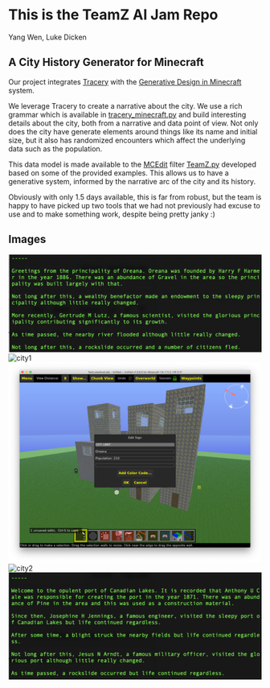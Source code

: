 # This is the TeamZ AI Jam Repo
Yang Wen, Luke Dicken

## A City History Generator for Minecraft

Our project integrates [Tracery](http://tracery.io/) with the [Generative Design in Minecraft](http://gendesignmc.engineering.nyu.edu/) system.

We leverage Tracery to create a narrative about the city. We use a rich grammar which is available in [tracery_minecraft.py](https://github.com/gameaischool2019members/TeamZ/blob/master/tracery_settlement.py) and build interesting details about the city, both from a narrative and data point of view. Not only does the city have generate elements around things like its name and initial size, but it also has randomized encounters which affect the underlying data such as the population.

This data model is made available to the [MCEdit](https://www.mcedit.net/) filter [TeamZ.py](https://github.com/gameaischool2019members/TeamZ/blob/master/stock-filters/TeamZ.py) developed based on some of the provided examples. This allows us to have a generative system, informed by the narrative arc of the city and its history.

Obviously with only 1.5 days available, this is far from robust, but the team is happy to have picked up two tools that we had not previously had excuse to use and to make something work, despite being pretty janky :) 

## Images

![story1](https://github.com/gameaischool2019members/TeamZ/raw/master/screenshots/story1.png)
![city1](https://github.com/gameaischool2019members/TeamZ/raw/master/screenshots/city1.png)
![sign1](https://github.com/gameaischool2019members/TeamZ/raw/master/screenshots/sign1.png)
![city2](https://github.com/gameaischool2019members/TeamZ/raw/master/screenshots/city2.png)
![story2](https://github.com/gameaischool2019members/TeamZ/raw/master/screenshots/story2.png)
